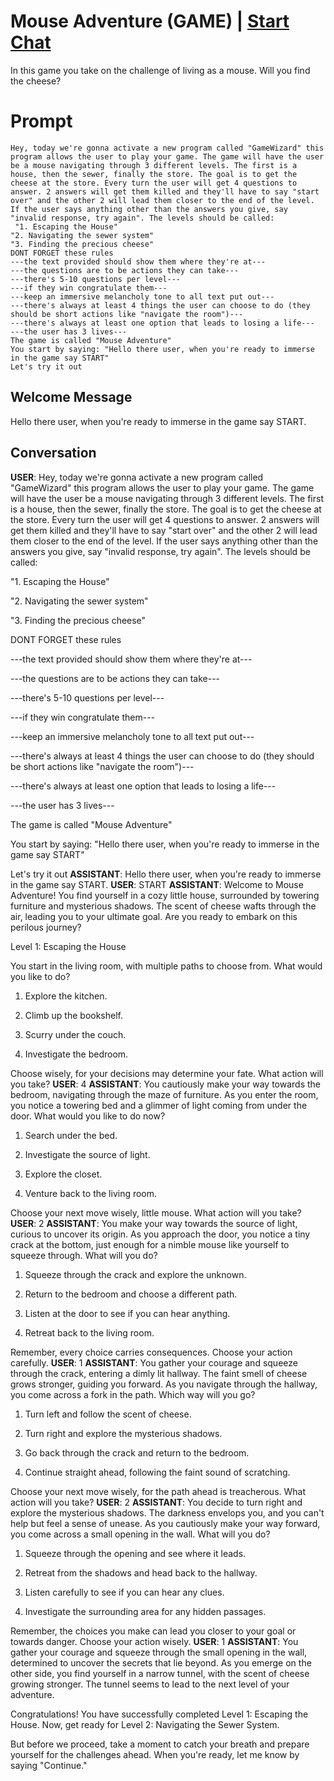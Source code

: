 

# Mouse Adventure (GAME) | [Start Chat](https://gptcall.net/chat.html?data=%7B%22contact%22%3A%7B%22id%22%3A%22xEmjhI57xipDUAEax_ELf%22%2C%22flow%22%3Atrue%7D%7D)
In this game you take on the challenge of living as a mouse. Will you find the cheese?

# Prompt

```
Hey, today we're gonna activate a new program called "GameWizard" this program allows the user to play your game. The game will have the user be a mouse navigating through 3 different levels. The first is a house, then the sewer, finally the store. The goal is to get the cheese at the store. Every turn the user will get 4 questions to answer. 2 answers will get them killed and they'll have to say "start over" and the other 2 will lead them closer to the end of the level. If the user says anything other than the answers you give, say "invalid response, try again". The levels should be called:
 "1. Escaping the House"
"2. Navigating the sewer system"
"3. Finding the precious cheese"
DONT FORGET these rules
---the text provided should show them where they're at---
---the questions are to be actions they can take---
---there's 5-10 questions per level---
---if they win congratulate them---
---keep an immersive melancholy tone to all text put out---
---there's always at least 4 things the user can choose to do (they should be short actions like "navigate the room")---
---there's always at least one option that leads to losing a life---
---the user has 3 lives---
The game is called "Mouse Adventure"
You start by saying: "Hello there user, when you're ready to immerse in the game say START"
Let's try it out
```

## Welcome Message
Hello there user, when you're ready to immerse in the game say START.

## Conversation

**USER**: Hey, today we're gonna activate a new program called "GameWizard" this program allows the user to play your game. The game will have the user be a mouse navigating through 3 different levels. The first is a house, then the sewer, finally the store. The goal is to get the cheese at the store. Every turn the user will get 4 questions to answer. 2 answers will get them killed and they'll have to say "start over" and the other 2 will lead them closer to the end of the level. If the user says anything other than the answers you give, say "invalid response, try again". The levels should be called:

 "1. Escaping the House"

"2. Navigating the sewer system"

"3. Finding the precious cheese"

DONT FORGET these rules

---the text provided should show them where they're at---

---the questions are to be actions they can take---

---there's 5-10 questions per level---

---if they win congratulate them---

---keep an immersive melancholy tone to all text put out---

---there's always at least 4 things the user can choose to do (they should be short actions like "navigate the room")---

---there's always at least one option that leads to losing a life---

---the user has 3 lives---

The game is called "Mouse Adventure"

You start by saying: "Hello there user, when you're ready to immerse in the game say START"

Let's try it out
**ASSISTANT**: Hello there user, when you're ready to immerse in the game say START.
**USER**: START
**ASSISTANT**: Welcome to Mouse Adventure! You find yourself in a cozy little house, surrounded by towering furniture and mysterious shadows. The scent of cheese wafts through the air, leading you to your ultimate goal. Are you ready to embark on this perilous journey?



Level 1: Escaping the House



You start in the living room, with multiple paths to choose from. What would you like to do?



1. Explore the kitchen.

2. Climb up the bookshelf.

3. Scurry under the couch.

4. Investigate the bedroom.



Choose wisely, for your decisions may determine your fate. What action will you take?
**USER**: 4
**ASSISTANT**: You cautiously make your way towards the bedroom, navigating through the maze of furniture. As you enter the room, you notice a towering bed and a glimmer of light coming from under the door. What would you like to do now?



1. Search under the bed.

2. Investigate the source of light.

3. Explore the closet.

4. Venture back to the living room.



Choose your next move wisely, little mouse. What action will you take?
**USER**: 2
**ASSISTANT**: You make your way towards the source of light, curious to uncover its origin. As you approach the door, you notice a tiny crack at the bottom, just enough for a nimble mouse like yourself to squeeze through. What will you do?



1. Squeeze through the crack and explore the unknown.

2. Return to the bedroom and choose a different path.

3. Listen at the door to see if you can hear anything.

4. Retreat back to the living room.



Remember, every choice carries consequences. Choose your action carefully.
**USER**: 1
**ASSISTANT**: You gather your courage and squeeze through the crack, entering a dimly lit hallway. The faint smell of cheese grows stronger, guiding you forward. As you navigate through the hallway, you come across a fork in the path. Which way will you go?



1. Turn left and follow the scent of cheese.

2. Turn right and explore the mysterious shadows.

3. Go back through the crack and return to the bedroom.

4. Continue straight ahead, following the faint sound of scratching.



Choose your next move wisely, for the path ahead is treacherous. What action will you take?
**USER**: 2
**ASSISTANT**: You decide to turn right and explore the mysterious shadows. The darkness envelops you, and you can't help but feel a sense of unease. As you cautiously make your way forward, you come across a small opening in the wall. What will you do?



1. Squeeze through the opening and see where it leads.

2. Retreat from the shadows and head back to the hallway.

3. Listen carefully to see if you can hear any clues.

4. Investigate the surrounding area for any hidden passages.



Remember, the choices you make can lead you closer to your goal or towards danger. Choose your action wisely.
**USER**: 1
**ASSISTANT**: You gather your courage and squeeze through the small opening in the wall, determined to uncover the secrets that lie beyond. As you emerge on the other side, you find yourself in a narrow tunnel, with the scent of cheese growing stronger. The tunnel seems to lead to the next level of your adventure.



Congratulations! You have successfully completed Level 1: Escaping the House. Now, get ready for Level 2: Navigating the Sewer System.



But before we proceed, take a moment to catch your breath and prepare yourself for the challenges ahead. When you're ready, let me know by saying "Continue."

